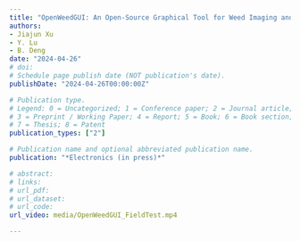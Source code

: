 ```yaml
---
title: "OpenWeedGUI: An Open-Source Graphical Tool for Weed Imaging and YOLO-based Weed Detection"
authors: 
- Jiajun Xu
- Y. Lu
- B. Deng
date: "2024-04-26"
# doi: 
# Schedule page publish date (NOT publication's date).
publishDate: "2024-04-26T00:00:00Z"

# Publication type.
# Legend: 0 = Uncategorized; 1 = Conference paper; 2 = Journal article;
# 3 = Preprint / Working Paper; 4 = Report; 5 = Book; 6 = Book section;
# 7 = Thesis; 8 = Patent
publication_types: ["2"]

# Publication name and optional abbreviated publication name.
publication: "*Electronics (in press)*"

# abstract: 
# links: 
# url_pdf:
# url_dataset:
# url_code: 
url_video: media/OpenWeedGUI_FieldTest.mp4

---
```

